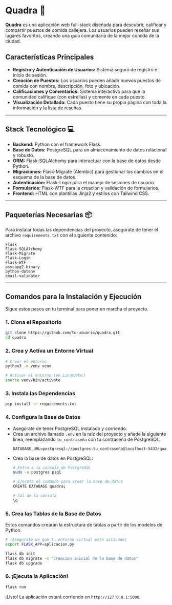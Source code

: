 # Quadra 🌮

**Quadra** es una aplicación web full-stack diseñada para descubrir, calificar y compartir puestos de comida callejera. Los usuarios pueden reseñar sus lugares favoritos, creando una guía comunitaria de la mejor comida de la ciudad.

## Características Principales

  * **Registro y Autenticación de Usuarios:** Sistema seguro de registro e inicio de sesión.
  * **Creación de Puestos:** Los usuarios pueden añadir nuevos puestos de comida con nombre, descripción, foto y ubicación.
  * **Calificaciones y Comentarios:** Sistema interactivo para que la comunidad califique (con estrellas) y comente en cada puesto.
  * **Visualización Detallada:** Cada puesto tiene su propia página con toda la información y la lista de reseñas.

-----

## Stack Tecnológico 💻

  * **Backend:** Python con el framework Flask.
  * **Base de Datos:** PostgreSQL para un almacenamiento de datos relacional y robusto.
  * **ORM:** Flask-SQLAlchemy para interactuar con la base de datos desde Python.
  * **Migraciones:** Flask-Migrate (Alembic) para gestionar los cambios en el esquema de la base de datos.
  * **Autenticación:** Flask-Login para el manejo de sesiones de usuario.
  * **Formularios:** Flask-WTF para la creación y validación de formularios.
  * **Frontend:** HTML con plantillas Jinja2 y estilos con Tailwind CSS.

-----

## Paqueterías Necesarias 📦

Para instalar todas las dependencias del proyecto, asegúrate de tener el archivo `requirements.txt` con el siguiente contenido:

```
Flask
Flask-SQLAlchemy
Flask-Migrate
Flask-Login
Flask-WTF
psycopg2-binary
python-dotenv
email-validator
```

-----

## Comandos para la Instalación y Ejecución

Sigue estos pasos en tu terminal para poner en marcha el proyecto.

### 1\. **Clona el Repositorio**

```bash
git clone https://github.com/tu-usuario/quadra.git
cd quadra
```

### 2\. **Crea y Activa un Entorno Virtual**

```bash
# Crear el entorno
python3 -m venv venv

# Activar el entorno (en Linux/Mac)
source venv/bin/activate
```

### 3\. **Instala las Dependencias**

```bash
pip install -r requirements.txt
```

### 4\. **Configura la Base de Datos**

  * Asegúrate de tener PostgreSQL instalado y corriendo.
  * Crea un archivo llamado `.env` en la raíz del proyecto y añade la siguiente línea, reemplazando `tu_contraseña` con tu contraseña de PostgreSQL:
    ```
    DATABASE_URL=postgresql://postgres:tu_contraseña@localhost:5432/quadra
    ```
  * Crea la base de datos en PostgreSQL:
    ```bash
    # Entra a la consola de PostgreSQL
    sudo -u postgres psql

    # Ejecuta el comando para crear la base de datos
    CREATE DATABASE quadra;

    # Sal de la consola
    \q
    ```

### 5\. **Crea las Tablas de la Base de Datos**

Estos comandos crearán la estructura de tablas a partir de los modelos de Python.

```bash
# (Asegúrate de que tu entorno virtual esté activado)
export FLASK_APP=aplicacion.py

flask db init
flask db migrate -m "Creacion inicial de la base de datos"
flask db upgrade
```

### 6\. **¡Ejecuta la Aplicación\!**

```bash
flask run
```

¡Listo\! La aplicación estará corriendo en `http://127.0.0.1:5000`.
